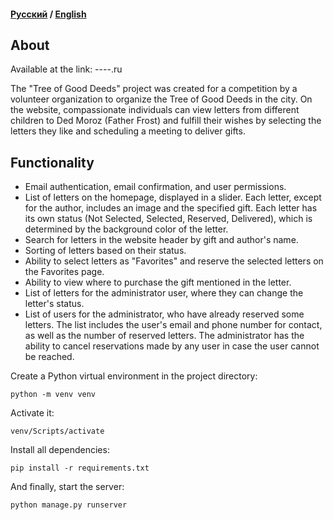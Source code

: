 #### <a href="https://github.com/grimma2/wishtree">Русский</a> / <a href="https://github.com/grimma2/wishtree/blob/main/README-en.md">English</a>

## About

Available at the link: ----.ru

The "Tree of Good Deeds" project was created for a competition by a volunteer organization to organize the Tree of Good Deeds in the city. On the website, compassionate individuals can view letters from different children to Ded Moroz (Father Frost) and fulfill their wishes by selecting the letters they like and scheduling a meeting to deliver gifts.

## Functionality
- Email authentication, email confirmation, and user permissions.
- List of letters on the homepage, displayed in a slider. Each letter, except for the author, includes an image and the specified gift. Each letter has its own status (Not Selected, Selected, Reserved, Delivered), which is determined by the background color of the letter.
- Search for letters in the website header by gift and author's name.
- Sorting of letters based on their status.
- Ability to select letters as "Favorites" and reserve the selected letters on the Favorites page.
- Ability to view where to purchase the gift mentioned in the letter.
- List of letters for the administrator user, where they can change the letter's status.
- List of users for the administrator, who have already reserved some letters. The list includes the user's email and phone number for contact, as well as the number of reserved letters. The administrator has the ability to cancel reservations made by any user in case the user cannot be reached.

Create a Python virtual environment in the project directory:
```
python -m venv venv
```
Activate it:
```
venv/Scripts/activate
```
Install all dependencies:
```
pip install -r requirements.txt
```
And finally, start the server:
```
python manage.py runserver
```
